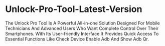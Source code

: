 # Unlock-Pro-Tool-Latest-Version
The Unlock Pro Tool Is A Powerful All-in-one Solution Designed For Mobile Technicians And Advanced Users Who Want Complete Control Over Their Smartphones. With Its User-friendly Interface It Provides Quick Access To Essential Functions Like Check Device Enable Adb And Show Adb Qr.
